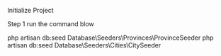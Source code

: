 Initialize Project


Step 1
run the command blow

php artisan db:seed Database\\Seeders\\Provinces\\ProvinceSeeder
php artisan db:seed Database\\Seeders\\Cities\\CitySeeder
